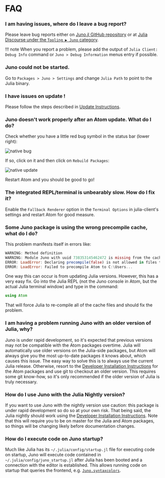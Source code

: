 # FAQ

### I am having issues, where do I leave a bug report?

Please leave bug reports either
on [Juno.jl GitHub repository](https://github.com/JunoLab/Juno.jl/issues) or
at [Julia Discourse under the `Tooling ▶ Juno` category](https://discourse.julialang.org/c/tools/juno/l/latest).

!!! note
    When you report a problem, please add the output of `Julia Client: Debug Info` command or `Juno > Debug Information` menus entry if possible.

### Juno could not be started.

Go to `Packages > Juno > Settings` and change `Julia Path` to point to the Julia binary.

### I have issues on update !

Please follow the steps described in [Update Instructions](@ref).

### Juno doesn't work properly after an Atom update. What do I do?

Check whether you have a little red bug symbol in the status bar (lower right):

![native bug](../assets/native_bug.png)

If so, click on it and then click on `Rebuild Packages`:

![native update](../assets/native_update.png)

Restart Atom and you should be good to go!

### The integrated REPL/terminal is unbearably slow. How do I fix it?

Enable the `Fallback Renderer` option in the `Terminal Options` in julia-client's settings
and restart Atom for good measure.

### Some Juno package is using the wrong precompile cache, what do I do?

This problem manifests itself in errors like:

```julia
WARNING: Method definition
WARNING: Module Juno with uuid 738353145462472 is missing from the cache.
ERROR: LoadError: Declaring precompile(false) is not allowed in files that are being precompiled.
ERROR: LoadError: Failed to precompile Atom to C:\Users...
```

One way this can occur is from updating Julia versions. However, this has a very
easy fix. Go into the Julia REPL (not the Juno console in Atom, but the actual
Julia terminal window) and type in the command:

```julia
using Atom
```

That will force Julia to re-compile all of the cache files and should fix the problem.

### I am having a problem running Juno with an older version of Julia, why?

Juno is under rapid development, so it's expected that previous versions may not
be compatible with the Atom packages overtime. Julia will automatically use older
versions on the Julia-side packages, but Atom will always give you the most up-to-date
packages it knows about, which causes this issue. The easy way to solve this is
to always use the current Julia release. Otherwise, resort to the [Developer Installation Instructions](@ref)
for the Atom packages and use git to checkout an older version. This requires some
git know-how, so it's only recommended if the older version of Julia is truly necessary.

### How do I use Juno with the Julia Nightly version?

If you want to use Juno with the nightly version use caution: this package is under
rapid development so do so at your own risk. That being said, the Julia nightly
should work using the [Developer Installation Instructions](@ref). Note that this will require you to
be on master for the Julia and Atom packages, so things will be changing likely
before documentation changes.

### How do I execute code on Juno startup?

Much like Julia has its `~/.julia/config/startup.jl` file for executing code on startup, Juno will execute code contained in `~/.julia/config/juno_startup.jl` after Julia has been booted and a connection with the editor is established. This allows running code on startup that queries the frontend, e.g. [`Juno.syntaxcolors`](@ref).
